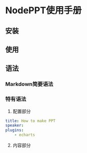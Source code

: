 # NodePPT使用手册

## 安装

## 使用

## 语法

### Markdown简要语法

### 特有语法

1. 配置部分
```yaml
title: How to make PPT
speaker: 
plugins:
    - echarts
```

2. 内容部分